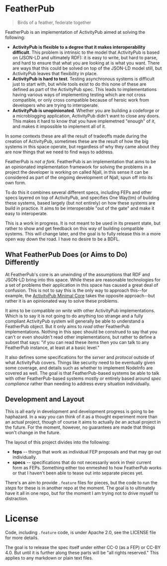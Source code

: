 # FeatherPub

> Birds of a feather, federate together

FeatherPub is an implementation of ActivityPub aimed at solving the following:

- **ActivityPub is flexible to a degree that it makes interoperability difficult**. This problem is intrinsic to the model that ActivityPub is based on (JSON-LD and ultimately RDF): it is easy to write, but hard to parse, and hard to ensure that what you are looking at is what you want. There are ways that this could be solved on top of the JSON-LD model still, but ActivityPub leaves that flexibility in place.
- **ActivityPub is hard to test**. Testing asynchronous systems is difficult just to start with, but while tools exist to do this none of these are defined as part of the ActivityPub spec. This leads to implementations having various ways of implementing testing which are not cross compatible, or only cross compatible because of heroic work from developers who are trying to interoperate.
- **ActivityPub is unopinionated**. Whether you are building a codeforge or a microblogging application, ActivityPub didn't want to close any doors. This makes it hard to know that you have implemetned "enough" of it, and makes it impossible to implement all of it.

In some contexts these are all the result of tradeoffs made during the creation of ActivityPub, sometimes these are the result of how the big systems in this space operate, but regardless of why they came about they are now things that we need to find ways to address.

FeatherPub is _not a fork_. FeatherPub is an implementation that aims to be an opinionated implementation framework for solving the problems in a project the developer is working on called Njall, in this sense it can be considered as part of the ongoing development of Njall, spun off into its own form.

To do this it combines several different specs, including FEPs and other specs layered on top of ActivityPub, and specifies One Way(tm) of building these systems, based largely (but not entirely) on how these systems are build in practice. It aims to be interoperable "out of the gate" and make it easy to interoperate.

This is a work in progress. It is not meant to be used in its present state, but rather to show and get feedback on this way of building compatible systems. This will change later, and the goal is to fully release this in a more open way down the road. I have no desire to be a BDFL.

## What FeatherPub Does (or Aims to Do) Differently

At FeatherPub's core is an unwinding of the assumptions that RDF and JSON-LD bring into this space. While these are reasonable technologies for a set of problems their application in this space has caused a great deal of confusion. This is not to say this is the only way to approach this--for example, the [ActivityPub Minimal Core](https://github.com/steve-bate/activitypub-mincore) takes the opposite approach--but rather it is an opinionated way to solve these problems.

It aims to be compatible _on write_ with other ActivityPub implementations. Which is to say it is not going to do anything too strange and a fully compliant ActivityPub system will generally be able to understand a FeatherPub object. But it only aims to _read_ other FeatherPub implementations. Nothing in this spec should be construed to say that you can't or even shouldn't read other implementations, but rather to define a subset that says: "if you can read these items then you can talk to any FeatherPub instance, at least at a basic level."

It also defines some specifications for the _server_ and _protocol_ outside of what ActivityPub covers. Things like security need to be eventually given some coverage, and details such as whether to implement NodeInfo are covered as well. The goal is that FeatherPub-based systems be able to talk with other FeatherPub-based systems mostly or entirely based around _spec compliance_ rather than needing to address every situation individually.

## Development and Layout

This is all early in development and development progress is going to be haphazard. In a way you can think of it as a thought experiment more than an actual project, though of course it aims to actually _be_ an actual project in the future. For the moment, however, no guarantees are made that things won't change in the future.

The layout of this project divides into the following:

- **feps** -- things that work as individual FEP proposals and that may go out individually.
- **specs** -- specifications that do not necessarily work in their current form as FEPs. Something either too enmeshed to how FeatherPub works or that I haven't been able to tease out into separate pieces yet.

There's an aim to provide `.feature` files for pieces, but the code to run the _steps_ for these is in another repo at the moment. The goal is to ultimately have it all in one repo, but for the moment I am trying not to drive myself to distraction.

# License

Code, including `.feature` code, is under Apache 2.0, see the LICENSE file for more details.

The goal is to release the spec itself under either CC-0 (as a FEP) or CC-BY 4.0. But until it is further along these parts will be "all rights reserved." This applies to any markdown or plain text files.
